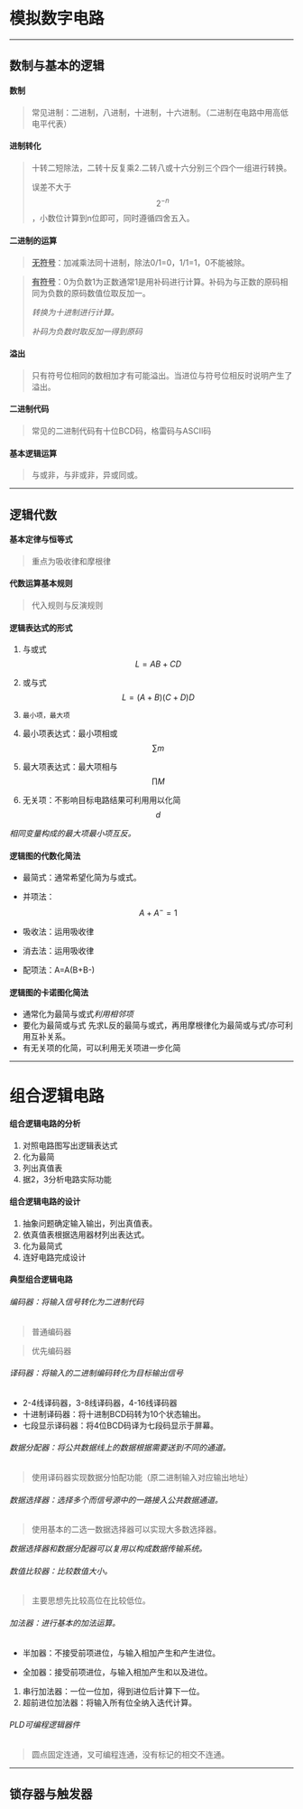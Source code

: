 # 模拟数字电路
----
## 数制与基本的逻辑

#### 数制

>常见进制：二进制，八进制，十进制，十六进制。（二进制在电路中用高低电平代表）

#### 进制转化

> 十转二短除法，二转十反复乘2.二转八或十六分别三个四个一组进行转换。
>
> 误差不大于$$2^{-n}$$，小数位计算到n位即可，同时遵循四舍五入。


#### 二进制的运算

> **<u>无符号</u>**：加减乘法同十进制，除法0/1=0，1/1=1，0不能被除。

> **<u>有符号</u>**：0为负数1为正数通常1是用补码进行计算。补码为与正数的原码相同为负数的原码数值位取反加一。
>
> *转换为十进制进行计算。*
>
> *补码为负数时取反加一得到原码*

#### 溢出

> 只有符号位相同的数相加才有可能溢出。当进位与符号位相反时说明产生了溢出。

#### 二进制代码

> 常见的二进制代码有十位BCD码，格雷码与ASCII码

#### 基本逻辑运算

> 与或非，与非或非，异或同或。

------

## 逻辑代数

#### 基本定律与恒等式

> 重点为吸收律和摩根律

#### 代数运算基本规则

> 代入规则与反演规则

#### 逻辑表达式的形式

1. 与或式 
   $$
   L=AB+CD
   $$
   
2. 或与式   
    $$
    L=(A+B)(C+D)D
    $$
    
3.     最小项，最大项

4. 最小项表达式：最小项相或      $$ \sum m $$
   
5. 最大项表达式：最大项相与      $$ \prod M $$

6. 无关项：不影响目标电路结果可利用用以化简     $$ d$$

*相同变量构成的最大项最小项互反。*

#### 逻辑图的代数化简法

* 最简式：通常希望化简为与或式。

* 并项法：$$ A+A^-=1 $$

* 吸收法：运用吸收律
* 消去法：运用吸收律
* 配项法：A=A(B+B-)

#### 逻辑图的卡诺图化简法

* 通常化为最简与或式*利用相邻项*
* 要化为最简或与式 先求L反的最简与或式，再用摩根律化为最简或与式/亦可利用互补关系。
* 有无关项的化简，可以利用无关项进一步化简

------

# 组合逻辑电路

#### 组合逻辑电路的分析

1. 对照电路图写出逻辑表达式
2. 化为最简
3. 列出真值表
4. 据2，3分析电路实际功能

#### 组合逻辑电路的设计

1. 抽象问题确定输入输出，列出真值表。
2. 依真值表根据选用器材列出表达式。
3. 化为最简式
4. 连好电路完成设计

#### 典型组合逻辑电路

###### 编码器：将输入信号转化为二进制代码

> 普通编码器

> 优先编码器

###### 译码器：将输入的二进制编码转化为目标输出信号

* 2-4线译码器，3-8线译码器，4-16线译码器
* 十进制译码器：将十进制BCD码转为10个状态输出。
* 七段显示译码器：将4位BCD码译为七段码显示于屏幕。

###### 数据分配器：将公共数据线上的数据根据需要送到不同的通道。

> 使用译码器实现数据分怕配功能（原二进制输入对应输出地址）

###### 数据选择器：选择多个而信号源中的一路接入公共数据通道。

> 使用基本的二选一数据选择器可以实现大多数选择器。

*数据选择器和数据分配器可以复用以构成数据传输系统。*

###### 数值比较器：比较数值大小。

> 主要思想先比较高位在比较低位。

###### 加法器：进行基本的加法运算。

* 半加器：不接受前项进位，与输入相加产生和产生进位。

* 全加器：接受前项进位，与输入相加产生和以及进位。

1.  串行加法器：一位一位加，得到进位后计算下一位。
1.  超前进位加法器：将输入所有位全纳入迭代计算。

###### PLD可编程逻辑器件

> 圆点固定连通，叉可编程连通，没有标记的相交不连通。

------

## 锁存器与触发器                         

 



